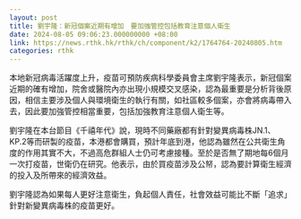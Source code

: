 ```yaml
---
layout: post
title: 劉宇隆：新冠個案近期有增加　要加強管控包括教育注意個人衛生
date: 2024-08-05 09:06:23.000000000 +08:00
link: https://news.rthk.hk/rthk/ch/component/k2/1764764-20240805.htm
categories: rthk
---
```


本地新冠病毒活躍度上升，疫苗可預防疾病科學委員會主席劉宇隆表示，新冠個案近期的確有增加，院舍或醫院內亦出現小規模交叉感染，認為最重要是分析背後原因，相信主要涉及個人與環境衛生的執行有關，如社區較多個案，亦會將病毒帶入去，因此要加強管控相當重要，包括加強教育注意個人衛生等。

劉宇隆在本台節目《千禧年代》說，現時不同藥廠都有針對變異病毒株JN.1、KP.2等而研製的疫苗，本港都會購買，預計年底到港，他認為雖然在公共衛生角度的作用其實不大，不過高危群組人士仍可考慮接種。至於是否無了期地每6個月一次打疫苗，世衛仍在研究。他表示，由於買疫苗涉及公帑，認為要計算衛生經濟的投入及所帶來的經濟效益。

劉宇隆認為如果每人更好注意衛生，負起個人責任，社會效益可能比不斷「追求」針對新變異病毒株的疫苗更好。
